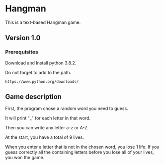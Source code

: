 # Hangman
This is a text-based Hangman game.

## Version 1.0
### Prerequisites
Download and Install python 3.8.2.

Do not forget to add to the path.
```
https://www.python.org/downloads/
```

## Game description
First, the program chose a random word you need to guess.

It will print "_" for each letter in that word.

Then you can write any letter a-z or A-Z.

At the start, you have a total of 9 lives.

When you enter a letter that is not in the chosen word, you lose 1 life.
If you guess correctly all the containing letters before you lose all of your lives, you won the game.